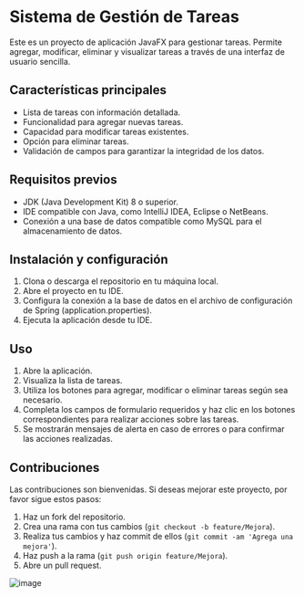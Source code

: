 # Sistema de Gestión de Tareas

Este es un proyecto de aplicación JavaFX para gestionar tareas. Permite agregar, modificar, eliminar y visualizar tareas a través de una interfaz de usuario sencilla.

## Características principales

- Lista de tareas con información detallada.
- Funcionalidad para agregar nuevas tareas.
- Capacidad para modificar tareas existentes.
- Opción para eliminar tareas.
- Validación de campos para garantizar la integridad de los datos.

## Requisitos previos

- JDK (Java Development Kit) 8 o superior.
- IDE compatible con Java, como IntelliJ IDEA, Eclipse o NetBeans.
- Conexión a una base de datos compatible como MySQL para el almacenamiento de datos.

## Instalación y configuración

1. Clona o descarga el repositorio en tu máquina local.
2. Abre el proyecto en tu IDE.
3. Configura la conexión a la base de datos en el archivo de configuración de Spring (application.properties).
4. Ejecuta la aplicación desde tu IDE.

## Uso

1. Abre la aplicación.
2. Visualiza la lista de tareas.
3. Utiliza los botones para agregar, modificar o eliminar tareas según sea necesario.
4. Completa los campos de formulario requeridos y haz clic en los botones correspondientes para realizar acciones sobre las tareas.
5. Se mostrarán mensajes de alerta en caso de errores o para confirmar las acciones realizadas.

## Contribuciones

Las contribuciones son bienvenidas. Si deseas mejorar este proyecto, por favor sigue estos pasos:

1. Haz un fork del repositorio.
2. Crea una rama con tus cambios (`git checkout -b feature/Mejora`).
3. Realiza tus cambios y haz commit de ellos (`git commit -am 'Agrega una mejora'`).
4. Haz push a la rama (`git push origin feature/Mejora`).
5. Abre un pull request.


![image](https://github.com/cesarulloaa/sistema-de-tarea/assets/98242695/7601dfb1-2a3b-4bd5-935c-8535b6d930af)
